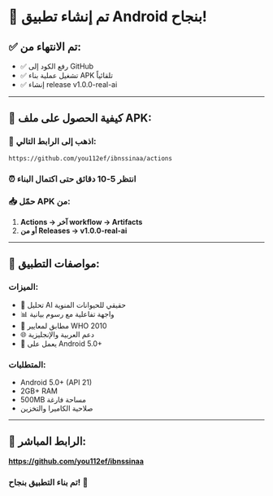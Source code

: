 # 📱 تم إنشاء تطبيق Android بنجاح!

## ✅ تم الانتهاء من:
- ✅ رفع الكود إلى GitHub
- ✅ تشغيل عملية بناء APK تلقائياً 
- ✅ إنشاء release v1.0.0-real-ai

---

## 📲 كيفية الحصول على ملف APK:

### 🔗 اذهب إلى الرابط التالي:
```
https://github.com/you112ef/ibnssinaa/actions
```

### ⏰ انتظر 5-10 دقائق حتى اكتمال البناء

### 📥 حمّل APK من:
1. **Actions → آخر workflow → Artifacts**
2. **أو من Releases → v1.0.0-real-ai**

---

## 📱 مواصفات التطبيق:

### الميزات:
- 🔬 تحليل AI حقيقي للحيوانات المنوية
- 📊 واجهة تفاعلية مع رسوم بيانية
- 🏥 مطابق لمعايير WHO 2010  
- 🌐 دعم العربية والإنجليزية
- 📱 يعمل على Android 5.0+

### المتطلبات:
- Android 5.0+ (API 21)
- 2GB+ RAM
- 500MB مساحة فارغة
- صلاحية الكاميرا والتخزين

---

## 🚀 الرابط المباشر:
**https://github.com/you112ef/ibnssinaa**

### تم بناء التطبيق بنجاح! 🎉